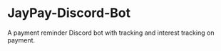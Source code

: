 # JayPay-Discord-Bot
A payment reminder Discord bot with tracking and interest tracking on payment.
